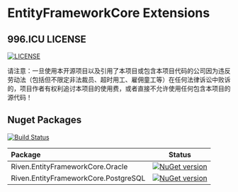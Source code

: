 # EntityFrameworkCore Extensions



## 996.ICU LICENSE
[![LICENSE](https://img.shields.io/badge/license-Anti%20996-blue.svg)](https://github.com/996icu/996.ICU/blob/master/LICENSE)

请注意：一旦使用本开源项目以及引用了本项目或包含本项目代码的公司因为违反劳动法（包括但不限定非法裁员、超时用工、雇佣童工等）在任何法律诉讼中败诉的，项目作者有权利追讨本项目的使用费，或者直接不允许使用任何包含本项目的源代码！


## Nuget Packages

[![Build Status](https://dev.azure.com/rivenfx/RivenFx/_apis/build/status/rivenfx.EntityFrameworkCore?branchName=master)](https://dev.azure.com/rivenfx/RivenFx/_build/latest?definitionId=7&branchName=master)

|Package|Status|
|:------|:-----:|
|Riven.EntityFrameworkCore.Oracle|[![NuGet version](https://badge.fury.io/nu/Riven.EntityFrameworkCore.Oracle.svg)](https://www.nuget.org/packages/Riven.EntityFrameworkCore.Oracle/)|
|Riven.EntityFrameworkCore.PostgreSQL|[![NuGet version](https://badge.fury.io/nu/Riven.EntityFrameworkCore.PostgreSQL.svg)](https://www.nuget.org/packages/Riven.EntityFrameworkCore.PostgreSQL/)|